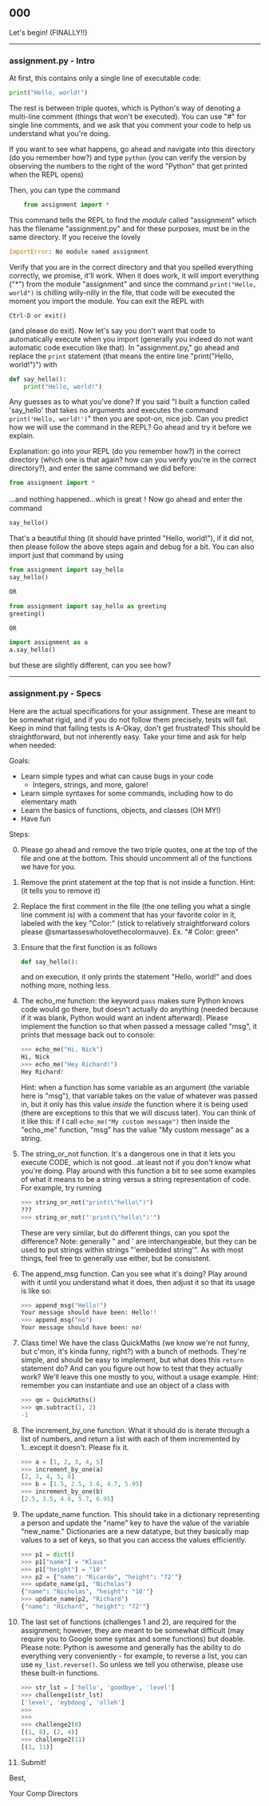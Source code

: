 ## 000
Let's begin! (FINALLY!!)

------

### assignment.py - Intro
At first, this contains only a single line of executable code:
```python
print("Hello, world!")
```
The rest is between triple quotes, which is Python's way of denoting a multi-line comment (things that won't be executed). You can use "#" for single line comments, and we ask that you comment your code to help us understand what you're doing. 

If you want to see what happens, go ahead and navigate into this directory (do you remember how?) and type ```python``` (you can verify the version by observing the numbers to the right of the word "Python" that get printed when the REPL opens)

Then, you can type the command 

```python
    from assignment import *
```

This command tells the REPL to find the _module_ called "assignment" which has the filename "assignment.py" and for these purposes, must be in the same directory. If you receive the lovely

```python
ImportError: No module named assignment
```

Verify that you are in the correct directory and that you spelled everything correctly, we promise, it'll work. When it does work, it will import everything ("*") from the module "assignment" and since the command ```print("Hello, world")``` is chilling willy-nilly in the file, that code will be executed the moment you import the module. You can exit the REPL with 
```
Ctrl-D or exit()
``` 
(and please do exit). Now let's say you don't want that code to automatically execute when you import (generally you indeed do not want automatic code execution like that). In "assignment.py," go ahead and replace the ```print``` statement (that means the entire line "print("Hello, world!")") with 
```python
def say_hello():
    print("Hello, world!")
```
Any guesses as to what you've done? If you said "I built a function called 'say_hello' that takes no arguments and executes the command ```print('Hello, world!')```" then you are spot-on, nice job. Can you predict how we will use the command in the REPL? Go ahead and try it before we explain. 

Explanation: go into your REPL (do you remember how?) in the correct directory (which one is that again? how can you verify you're in the correct directory?), and enter the same command we did before:
```python
from assignment import *
```
...and nothing happened...which is great！Now go ahead and enter the command
```python
say_hello()
```
That's a beautiful thing (it should have printed "Hello, world!"), if it did not, then please follow the above steps again and debug for a bit. You can also import just that command by using 
```python
from assignment import say_hello
say_hello()

OR

from assignment import say_hello as greeting
greeting()

OR

import assignment as a
a.say_hello()
``` 
but these are slightly different, can you see how?

-----

### assignment.py - Specs
Here are the actual specifications for your assignment. These are meant to be somewhat rigid, and if you do not follow them precisely, tests will fail. Keep in mind that failing tests is A-Okay, don't get frustrated! This should be straightforward, but not inherently easy. Take your time and ask for help when needed:

Goals:
- Learn simple types and what can cause bugs in your code
  - Integers, strings, and more, galore!
- Learn simple syntaxes for some commands, including how to do elementary math
- Learn the basics of functions, objects, and classes (OH MY!)
- Have fun

Steps:

0. Please go ahead and remove the two triple quotes, one at the top of the file and one at the bottom. This should uncomment all of the functions we have for you. 

1. Remove the print statement at the top that is not inside a function. Hint: (it tells you to remove it)

2. Replace the first comment in the file (the one telling you what a single line comment is) with a comment that has your favorite color in it, labeled with the key "Color:" (stick to relatively straightforward colors please @smartasseswholovethecolormauve). Ex. "# Color: green"

3. Ensure that the first function is as follows
    ```python
    def say_hello():
    ```
    and on execution, it only prints the statement "Hello, world!" and does nothing more, nothing less. 

4. The echo_me function: the keyword ```pass``` makes sure Python knows code would go there, but doesn't actually do anything (needed because if it was blank, Python would want an indent afterward). Please implement the function so that when passed a message called "msg", it prints that message back out to console: 
    ```python
    >>> echo_me("Hi, Nick")
    Hi, Nick
    >>> echo_me("Hey Richard!")
    Hey Richard!
    ```
    Hint: when a function has some variable as an argument (the variable here is "msg"), that variable takes on the value of whatever was passed in, but it only has this value _inside_ the function where it is being used (there are exceptions to this that we will discuss later). You can think of it like this: if I call ```echo_me("My custom message")``` then inside the "echo_me" function, "msg" has the value "My custom message" as a string. 

5. The string_or_not function. It's a dangerous one in that it lets you execute CODE, which is not good...at least not if you don't know what you're doing. Play around with this function a bit to see some examples of what it means to be a string versus a string representation of code. For example, try running 
    ```python
    >>> string_or_not("print(\"hello\")")
    ???
    >>> string_or_not("'print(\"hello\")'")
    ```
    These are very similar, but do different things, can you spot the difference? Note: generally " and ' are interchangeable, but they can be used to put strings within strings "'embedded string'". As with most things, feel free to generally use either, but be consistent. 

6. The append_msg function. Can you see what it's doing? Play around with it until you understand what it does, then adjust it so that its usage is like so:
    ```python
    >>> append_msg("Hello!")
    Your message should have been: Hello!!
    >>> append_msg("no")
    Your message should have been: no!
    ```

7. Class time! We have the class QuickMaths (we know we're not funny, but c'mon, it's kinda funny, right?) with a bunch of methods. They're simple, and should be easy to implement, but what does this ```return``` statement do? And can you figure out how to test that they actually work? We'll leave this one mostly to you, without a usage example. Hint: remember you can instantiate and use an object of a class with 
    ```python
    >>> qm = QuickMaths()
    >>> qm.subtract(1, 2)
    -1
    ```

8. The increment_by_one function. What it should do is iterate through a list of numbers, and return a list with each of them incremented by 1...except it doesn't. Please fix it. 
    ```python
    >>> a = [1, 2, 3, 4, 5]
    >>> increment_by_one(a)
    [2, 3, 4, 5, 6]
    >>> b = [1.5, 2.5, 3.6, 4.7, 5.95]
    >>> increment_by_one(b)
    [2.5, 3.5, 4.6, 5.7, 6.95]
    ```

9. The update_name function. This should take in a dictionary representing a person and update the "name" key to have the value of the variable "new_name." Dictionaries are a new datatype, but they basically map values to a set of keys, so that you can access the values efficiently. 
    ```python
    >>> p1 = dict()
    >>> p1["name"] = "Klaus"
    >>> p1["height"] = "10'"
    >>> p2 = {"name": "Ricardo", "height": "72'"}
    >>> update_name(p1, "Nicholas")
    {"name": "Nicholas", "height": "10'"}
    >>> update_name(p2, "Richard")
    {"name": "Richard", "height": "72'"}
    ```

10. The last set of functions (challenges 1 and 2), are required for the assignment; however, they are meant to be somewhat difficult (may require you to Google some syntax and some functions) but doable. Please note: Python is awesome and generally has the ability to do everything very conveniently - for example, to reverse a list, you can use ```my_list.reverse()```. So unless we tell you otherwise, please use these built-in functions. 
    ```python
    >>> str_lst = ['hello', 'goodbye', 'level']
    >>> challenge1(str_lst)
    ['level', 'eybdoog', 'olleh']
    >>>
    >>>
    >>> challenge2(8)
    [(1, 8), (2, 4)]
    >>> challenge2(11)
    [(1, 11)]
    ```

11. Submit! 

Best,

Your Comp Directors


    
